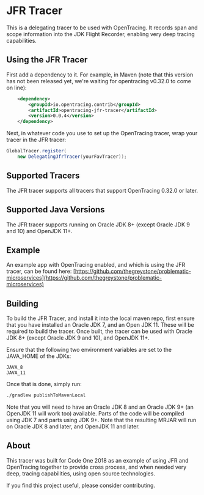 # JFR Tracer
This is a delegating tracer to be used with OpenTracing. It records span and scope information into the JDK Flight Recorder, enabling very deep tracing capabilities.

## Using the JFR Tracer
First add a dependency to it. For example, in Maven (note that this version has not been released yet, we're waiting for opentracing v0.32.0 to come on line):

```xml
	<dependency>
		<groupId>io.opentracing.contrib</groupId>
		<artifactId>opentracing-jfr-tracer</artifactId>
		<version>0.0.4</version>
	</dependency>
```

Next, in whatever code you use to set up the OpenTracing tracer, wrap your tracer in the JFR tracer:

```java
GlobalTracer.register(
	new DelegatingJfrTracer(yourFavTracer));
```

## Supported Tracers
The JFR tracer supports all tracers that support OpenTracing 0.32.0 or later.

## Supported Java Versions
The JFR tracer supports running on Oracle JDK 8+ (except Oracle JDK 9 and 10) and OpenJDK 11+.

## Example
An example app with OpenTracing enabled, and which is using the JFR tracer, can be found here:
[https://github.com/thegreystone/problematic-microservices](https://github.com/thegreystone/problematic-microservices)

## Building
To build the JFR Tracer, and install it into the local maven repo, first ensure that you 
have installed an Oracle JDK 7, and an Open JDK 11. These will be required to build the
tracer. Once built, the tracer can be used with Oracle JDK 8+ (except Oracle JDK 9 and 10), and OpenJDK 11+.

Ensure that the following two environment variables are set to the JAVA_HOME of the JDKs:

```
JAVA_8
JAVA_11
```

Once that is done, simply run:

```bash
./gradlew publishToMavenLocal
```

Note that you will need to have an Oracle JDK 8 and an Oracle JDK 9+ (an OpenJDK 11 will work too) available. Parts of the code will be compiled using JDK 7 and parts using JDK 9+. Note that the resulting MRJAR will run on Oracle JDK 8 and later, and OpenJDK 11 and later.


## About
This tracer was built for Code One 2018 as an example of using JFR and OpenTracing together to provide cross process, and when needed very deep, tracing capabilities, using open source technologies. 

If you find this project useful, please consider contributing.
